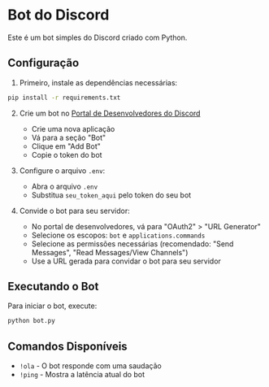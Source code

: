 # Bot do Discord

Este é um bot simples do Discord criado com Python.

## Configuração

1. Primeiro, instale as dependências necessárias:
```bash
pip install -r requirements.txt
```

2. Crie um bot no [Portal de Desenvolvedores do Discord](https://discord.com/developers/applications)
   - Crie uma nova aplicação
   - Vá para a seção "Bot"
   - Clique em "Add Bot"
   - Copie o token do bot

3. Configure o arquivo `.env`:
   - Abra o arquivo `.env`
   - Substitua `seu_token_aqui` pelo token do seu bot

4. Convide o bot para seu servidor:
   - No portal de desenvolvedores, vá para "OAuth2" > "URL Generator"
   - Selecione os escopos: `bot` e `applications.commands`
   - Selecione as permissões necessárias (recomendado: "Send Messages", "Read Messages/View Channels")
   - Use a URL gerada para convidar o bot para seu servidor

## Executando o Bot

Para iniciar o bot, execute:
```bash
python bot.py
```

## Comandos Disponíveis

- `!ola` - O bot responde com uma saudação
- `!ping` - Mostra a latência atual do bot 